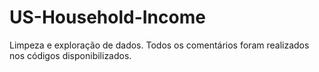 # US-Household-Income
Limpeza e exploração de dados.
Todos os comentários foram realizados nos códigos disponibilizados.
